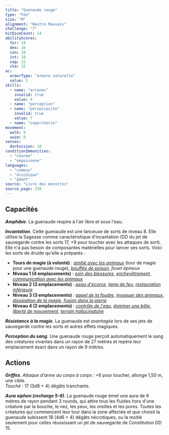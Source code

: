 ```yaml
---
title: "Guenaude rouge"
type: "Fée"
size: "M"
alignment: "Neutre Mauvais"
challenge: "7"
hitDiceCount: 14
abilityScores:
  for: 19
  dex: 16
  con: 18
  int: 18
  sag: 22
  cha: 15
ac:
  armorType: "armure naturelle"
  value: 2
skills:
  - name: "arcanes"
    invalid: true
    value: 9
  - name: "perception"
  - name: "perspicacite"
    invalid: true
    value: 7
  - name: "supercherie"
movement:
  walk: 9
  swim: 9
senses:
  darkvision: 18
conditionImmunities:
  - "charme"
  - "empoisonne"
languages:
  - "commun"
  - "druidique"
  - "géant"
source: "Livre des monstres"
source_page: 230
---
```

## Capacités
_**Amphibie**_. La guenaude respire à l'air libre et sous l'eau.

_**Incantation**_. Cette guenaude est une lanceuse de sorts de niveau 8. Elle utilise la Sagesse comme caractéristique d'incantation (DD du jet de sauvegarde contre les sorts 17, +9 pour toucher avec les attaques de sort). Elle n'a pas besoin de composantes matérielles pour lancer ses sorts. Voici les sorts de druide qu'elle a préparés :
* **Tours de magie (à volonté)** : [_amitié avec les animaux_](/grimoire/amitie-avec-les-animaux/) (tour de magie pour une guenaude rouge), [_bouffée de poison_](/grimoire/bouffee-de-poison/), _fouet épineux_
* **Niveau 1 (4 emplacements)** : [_soin des blessures_](/grimoire/soin-des-blessures/), [_enchevêtrement_](/grimoire/enchevetrement/), [_communication avec les animaux_](/grimoire/communication-avec-les-animaux/)
* **Niveau 2 (3 emplacements)** : [_peau d'écorce_](/grimoire/peau-d-ecorce/), [_lame de feu_](/grimoire/lame-de-feu/), [_restauration inférieure_](/grimoire/restauration-inferieure/)
* **Niveau 3 (3 emplacements)** : [_appel de la foudre_](/grimoire/appel-de-la-foudre/), [_invoquer des animaux_](/grimoire/invoquer-des-animaux/), [_dissipation de la magie_](/grimoire/dissipation-de-la-magie/), [_fusion dans la pierre_](/grimoire/fusion-dans-la-pierre/)
* **Niveau 4 (2 emplacements)** : [_contrôle de l'eau_](/grimoire/controle-de-l-eau/), [_dominer une bête_](/grimoire/dominer-une-bete/), [_liberté de mouvement_](/grimoire/liberte-de-mouvement/), [_terrain hallucinatoire_](/grimoire/terrain-hallucinatoire/)

_**Résistance à la magie**_. La guenaude est _avantagée_ lors de ses jets de sauvegarde contre les sorts et autres effets magiques.

_**Perception du sang**_. Une guenaude rouge perçoit automatiquement le sang des créatures vivantes dans un rayon de 27 mètres et repère leur emplacement exact dans un rayon de 9 mètres.

## Actions
_**Griffes**_. _Attaque d'arme au corps à corps_ : +6 pour toucher, allonge 1,50 m, une cible.  
_Touché_ : 17 (3d8 + 4) dégâts tranchants.

_**Aura siphon (recharge 5-6)**_. La guenaude rouge émet une aura de 9 mètres de rayon pendant 3 rounds, qui attire tous les fluides hors d'une créature par la bouche, le nez, les yeux, les oreilles et les pores. Toutes les créatures qui commencent leur tour dans la zone affectée et que choisit la guenaude subissent 18 (4d6 + 4) dégâts nécrotiques, ou la moitié seulement pour celles réussissant un jet de sauvegarde de Constitution DD 15.
